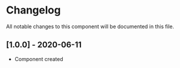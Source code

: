 # Changelog
All notable changes to this component will be documented in this file.

## [1.0.0] - 2020-06-11
- Component created
